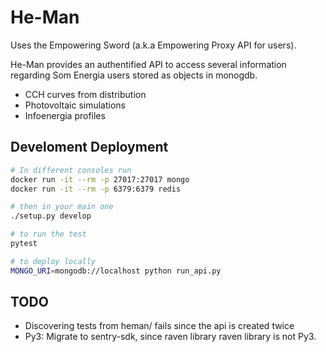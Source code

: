 # He-Man

Uses the Empowering Sword (a.k.a Empowering Proxy API for users).

He-Man provides an authentified API to access several information regarding Som Energia users stored as objects in monogdb.

- CCH curves from distribution
- Photovoltaic simulations
- Infoenergia profiles

## Develoment Deployment

```bash
# In different consoles run
docker run -it --rm -p 27017:27017 mongo
docker run -it --rm -p 6379:6379 redis

# then in your main one
./setup.py develop

# to run the test
pytest

# to deploy locally
MONGO_URI=mongodb://localhost python run_api.py

```

## TODO

- Discovering tests from heman/ fails since the api is created twice
- Py3: Migrate to sentry-sdk, since raven library raven library is not Py3.


